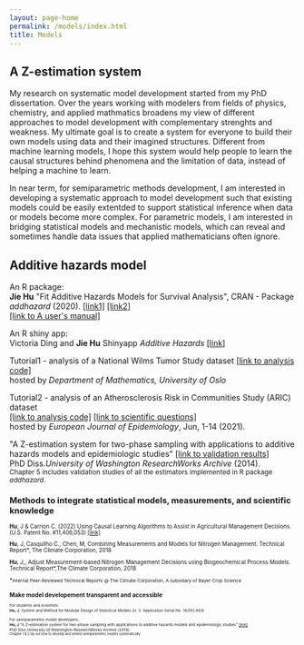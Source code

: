```yaml
---
layout: page-home
permalink: /models/index.html
title: Models
---
```

## A Z-estimation system

My research on systematic model development started from my PhD dissertation. Over the years working with modelers from fields of physics, chemistry, and applied mathmatics broadens my view of different approaches to model development with complementary strenghts and weakness.  My ultimate goal is to create a system for everyone to build their own models using data and their imagined structures.  Different from machine learning models, I hope this system would help people to learn the causal structures behind phenomena and the limitation of data, instead of helping a machine to learn. 

In near term, for semiparametric methods development, I am interested in developing a systematic approach to model development such that existing models could be easily extentded to support statistical inference when data or models become more complex.
For parametric models, I am interested in bridging statistical models and mechanistic models, which can reveal and sometimes handle data issues that applied mathematicians often ignore.


## Additive hazards model <a name="ah"></a>
   
An R package:<br/>
**Jie Hu** "Fit Additive Hazards Models for Survival Analysis", CRAN - Package *addhazard* (2020). [[link1]](https://github.com/katehu/addhazard) [[link2]](https://cran.r-project.org/web/packages/addhazard/index.html)<br/> 
[[link to A user's manual]](https://cran.r-project.org/web/packages/addhazard/addhazard.pdf)

An R shiny app:<br/>
Victoria Ding and **Jie Hu** Shinyapp *Additive Hazards* [[link]](https://addhazard.shinyapps.io/addhazard_shiny/?_ga=2.22828659.979974368.1670686069-1357428355.1670686069) <br/>
   
Tutorial1 - analysis of a National Wilms Tumor Study dataset [[link to analysis code]](https://www.mn.uio.no/math/english/research/groups/statistics-data-science/handbook-of-case-control-studies/chapter-17/bc_ah_analysis_for_table_17.4.html) <br/>
hosted by *Department of Mathematics, University of Oslo* <br/>

Tutorial2 - analysis of an Atherosclerosis Risk in Communities Study (ARIC) dataset  
[[link to analysis code]](https://static-content.springer.com/esm/art%3A10.1007%2Fs10654-021-00739-3/MediaObjects/10654_2021_739_MOESM1_ESM.pdf) [[link to scientific questions]](https://link.springer.com/article/10.1007/s10654-021-00739-3) <br/>
hosted by *European Journal of Epidemiology*, Jun, 1-14 (2021).<br/>
   
"A Z-estimation system for two-phase sampling with applications to additive hazards models and epidemiologic studies" 
   [[link to validation results]](https://digital.lib.washington.edu/researchworks/handle/1773/27427) <br/> 
PhD Diss.*University of Washington ResearchWorks Archive* (2014). <br/>
<small> Chapter 5 includes validation studies of all the estimators implemented in R package *addhazard*.<small>


## Methods to integrate statistical models, measurements, and scientific knowledge <a name="measurement-model"></a> 
   
**Hu**, J & Carrion C. (2022) Using Causal Learning Algorithms to Assist in
Agricultural Management Decisions. (U.S. Patent No. #11,406,053) [[link]](https://uspto.report/patent/grant/11,406,053)<br/>
   
**Hu**, J, Casquilho C., Chen, M, Combining Measurements and Models for
Nitrogen Management. Technical Report*, The Climate Corporation, 2018 <br/>
   
**Hu**, J,, Adjust Measurement-based Nitrogen Management Decisions using
Biogeochemical Process Models. Technical Report*,The Climate Corporation, 2018<br/>

*<small>Internal Peer-Reviewed Technical Reports @ The Climate Corporation, A subsidary of Bayer Crop Science <small> <br/>
   
   
## Make model developement transparent and accessible <a name="model"></a>

For students and scientists:  <br/>
**Hu, J**. System and Method for Modular Design of Statistical Models (U. S. Application Serial No. 18/051,403) <br/>

For semiparametric model developers: <br/>
**Hu, J** "A Z-estimation system for two-phase sampling with applications to additive hazards models and epidemiologic studies" [[link]](https://digital.lib.washington.edu/researchworks/handle/1773/27427) <br/> 
PhD Diss.*University of Washington ResearchWorks Archive* (2014).  <br/>
<small> Chapter 1 & 2 lay out how to develop and extend semiparametric models systematically <small>
      
   

